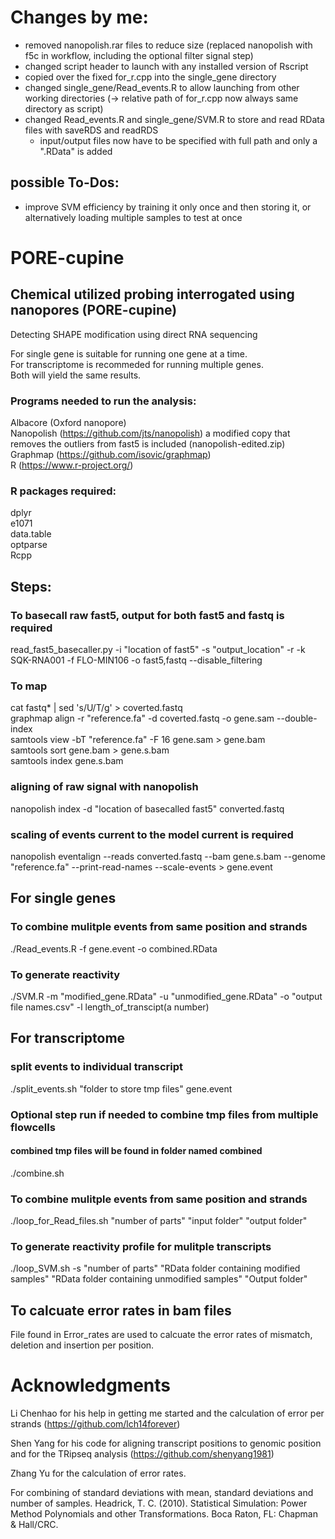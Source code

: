 # Changes by me:
- removed nanopolish.rar files to reduce size (replaced nanopolish with f5c in workflow, including the optional filter signal step)
- changed script header to launch with any installed version of Rscript
- copied over the fixed for_r.cpp into the single_gene directory
- changed single_gene/Read_events.R to allow launching from other working directories (-> relative path of for_r.cpp now always same directory as script) 
- changed Read_events.R and single_gene/SVM.R to store and read RData files with saveRDS and readRDS
  - input/output files now have to be specified with full path and only a ".RData" is added


## possible To-Dos:
- improve SVM efficiency by training it only once and then storing it, or alternatively loading multiple samples to test at once


# PORE-cupine
## Chemical utilized probing interrogated using nanopores (PORE-cupine)
 Detecting SHAPE modification using direct RNA sequencing

For single gene is suitable for running one gene at a time.  
For transcriptome is recommeded for running multiple genes.  
Both will yield the same results.  

### Programs needed to run the analysis:
Albacore (Oxford nanopore)  
Nanopolish (https://github.com/jts/nanopolish) a modified copy that removes the outliers from fast5 is included (nanopolish-edited.zip)   
Graphmap (https://github.com/isovic/graphmap)  
R (https://www.r-project.org/)  

### R packages required:
dplyr  
e1071  
data.table  
optparse  
Rcpp  


## Steps:

### To basecall raw fast5, output for both fast5 and fastq is required 
read_fast5_basecaller.py -i "location of fast5" -s "output_location" -r -k SQK-RNA001 -f FLO-MIN106 -o fast5,fastq --disable_filtering

### To map
cat fastq* | sed 's/U/T/g' > coverted.fastq  
graphmap align -r "reference.fa" -d coverted.fastq -o gene.sam  --double-index  
samtools view -bT "reference.fa" -F 16 gene.sam > gene.bam  
samtools sort gene.bam > gene.s.bam  
samtools index gene.s.bam  

### aligning of raw signal with nanopolish
nanopolish index -d "location of basecalled fast5" converted.fastq
### scaling of events current to the model current is required
nanopolish eventalign  --reads converted.fastq --bam gene.s.bam --genome "reference.fa" --print-read-names --scale-events > gene.event

## For single genes
### To combine mulitple events from same position and strands
./Read_events.R -f gene.event -o combined.RData

### To generate reactivity
./SVM.R -m "modified_gene.RData" -u "unmodified_gene.RData" -o "output file names.csv" -l length_of_transcipt(a number) 

## For transcriptome

### split events to individual transcript
./split_events.sh "folder to store tmp files" gene.event

### Optional step run if needed to combine tmp files from multiple flowcells
#### combined tmp files will be found in folder named combined
./combine.sh 

### To combine mulitple events from same position and strands
./loop_for_Read_files.sh "number of parts" "input folder" "output folder"

### To generate reactivity profile for mulitple transcripts
./loop_SVM.sh -s "number of parts" "RData folder containing modified samples" "RData folder containing unmodified samples" "Output folder"

## To calcuate error rates in bam files
File found in Error_rates are used to calcuate the error rates of mismatch, deletion and insertion per position.

# Acknowledgments
Li Chenhao for his help in getting me started and the calculation of error per strands (https://github.com/lch14forever)

Shen Yang for his code for aligning transcript positions to genomic position and for the TRipseq analysis (https://github.com/shenyang1981) 

Zhang Yu for the calculation of error rates.

For combining of standard deviations with mean, standard deviations and number of samples. Headrick, T. C. (2010). Statistical Simulation: Power Method Polynomials and other Transformations. Boca Raton, FL: Chapman & Hall/CRC.
